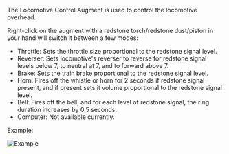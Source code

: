 The Locomotive Control Augment is used to control the locomotive overhead.

Right\-click on the augment with a redstone torch/redstone dust/piston in your hand will switch it between a few modes:
* Throttle: Sets the throttle size proportional to the redstone signal level.
* Reverser: Sets locomotive's reverser to reverse for redstone signal levels below 7, to neutral at 7, and to forward above 7.
* Brake: Sets the train brake proportional to the redstone signal level.
* Horn: Fires off the whistle or horn for 2 seconds if redstone signal present, and if present sets it volume proportional to the redstone signal level.
* Bell: Fires off the bell, and for each level of redstone signal, the ring duration increases by 0.5 seconds.
* Computer: Not available currently.

Example:

![Example](immersiverailroading:wiki/images/control1.png)